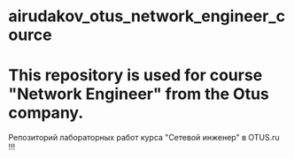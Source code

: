 # airudakov_otus_network_engineer_cource
# This repository is used for course "Network Engineer" from the Otus company.
Репозиторий лабораторных работ курса "Сетевой инженер" в OTUS.ru !!!